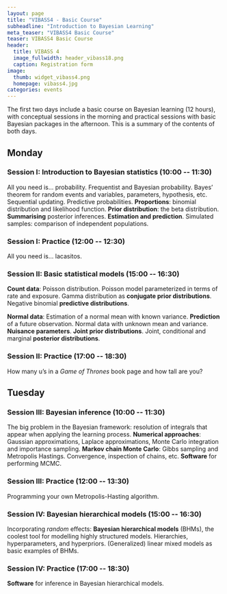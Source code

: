 ```yaml
---
layout: page
title: "VIBASS4 - Basic Course"
subheadline: "Introduction to Bayesian Learning"
meta_teaser: "VIBASS4 Basic Course"
teaser: VIBASS4 Basic Course
header:
  title: VIBASS 4
  image_fullwidth: header_vibass18.png
  caption: Registration form
image:
  thumb: widget_vibass4.png
  homepage: vibass4.jpg
categories: events
---
```


The first two days include a basic course on Bayesian learning (12
hours), with conceptual sessions in the morning and practical sessions
with basic Bayesian packages in the afternoon. This is a summary of the
contents of both days.

## Monday

### Session I: __Introduction to Bayesian statistics__ (10:00 -- 11:30)

All you need is... probability. Frequentist and Bayesian probability. Bayes’ theorem for random events and variables,
parameters, hypothesis, etc. Sequential updating. Predictive probabilities.
__Proportions__: binomial distribution and likelihood function. __Prior distribution__: the beta distribution. __Summarising__ posterior inferences. __Estimation and prediction__. Simulated samples: comparison of independent populations.

### Session I: Practice (12:00 -- 12:30)

All you need is... lacasitos.


### Session II: __Basic statistical models__ (15:00 -- 16:30)

__Count data__: Poisson distribution. Poisson model parameterized in terms
of rate and exposure. Gamma distribution as __conjugate prior
distributions__. Negative binomial __predictive distributions__. 

__Normal data__: Estimation of a normal mean with known variance. __Prediction__ of a future observation. Normal data with unknown mean and variance. __Nuisance
parameters__. __Joint prior distributions__. Joint, conditional and marginal
__posterior distributions__. 


### Session II: Practice (17:00 -- 18:30)

How many u’s in a _Game of Thrones_ book page and how tall are you?


## Tuesday

### Session III: __Bayesian inference__ (10:00 -- 11:30)

The big problem in the Bayesian framework: resolution of integrals that appear when applying the learning process.
__Numerical approaches__: Gaussian approximations, Laplace approximations, Monte Carlo integration and importance sampling. __Markov chain Monte Carlo__: Gibbs sampling and Metropolis Hastings. Convergence, inspection of chains,
etc. __Software__ for performing MCMC.


### Session III: Practice (12:00 -- 13:30)

Programming your own Metropolis-Hasting algorithm.


### Session IV: __Bayesian hierarchical models__ (15:00 -- 16:30)

Incorporating _random_ effects: __Bayesian hierarchical models__ (BHMs), the coolest tool for modelling highly structured models. Hierarchies, hyperparameters, and hyperpriors. (Generalized) linear mixed models as basic examples of BHMs.

### Session IV: Practice (17:00 -- 18:30)

__Software__ for inference in Bayesian hierarchical models.
